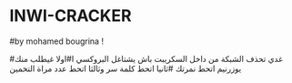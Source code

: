 # INWI-CRACKER

#by mohamed bougrina !

#غدي تحذف الشبكة من داخل السكريبت باش يشتاغل البروكسي 
ا#اولا غيطلب منك يوزرنيم اتحط نمرتك
#ثانيا اتحط كلمة سر وثالثا اتحط عدد مراة التخمين
